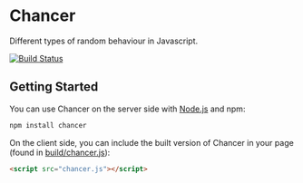 Chancer
=======

Different types of random behaviour in Javascript.

[![Build Status](https://travis-ci.org/howlingmad/chancer.svg?branch=master)](https://travis-ci.org/howlingmad/chancer)

Getting Started
---------------

You can use Chancer on the server side with [Node.js](node) and npm:

```sh
npm install chancer
```

On the client side, you can include the built version of Chancer in your page (found in [build/chancer.js](build/chancer.js)):

```html
<script src="chancer.js"></script>
